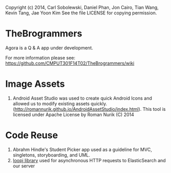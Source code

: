 Copyright (c) 2014, Carl Sobolewski, Daniel Phan, Jon Cairo, Tian Wang, 
Kevin Tang, Jae Yoon Kim
See the file LICENSE for copying permission.

TheBrogrammers
==============
Agora is a Q & A app under development.

For more information please see:
https://github.com/CMPUT301F14T02/TheBrogrammers/wiki




Image Assets
====
1. Android Asset Studio was used to create quick Android Icons and allowed us to modify existing assets quickly. (http://romannurik.github.io/AndroidAssetStudio/index.html). This tool is licensed under Apache License by Roman Nurik (C) 2014


Code Reuse
====
1. Abrahm Hindle's Student Picker app used as a guideline for MVC, singletons, storyboarding, and UML.
2. [loopj library](http://loopj.com/android-async-http/) used for asynchronous HTTP requests to ElasticSearch and our server
